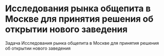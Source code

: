 # Исследования рынка общепита в Москве для принятия решения об открытии нового заведения 

Задача Исследования рынка общепита в Москве для принятия решения об
открытии нового заведения
